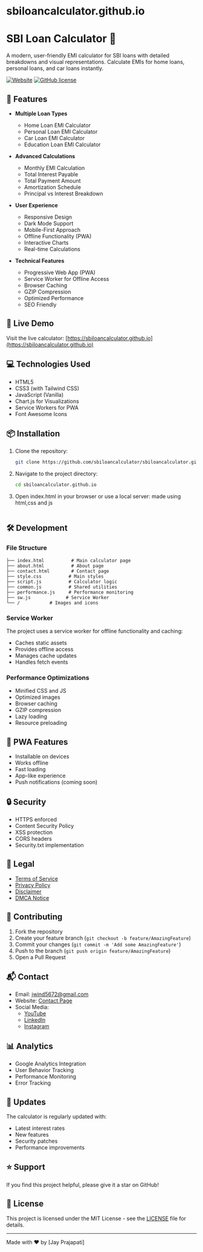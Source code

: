 # sbiloancalculator.github.io
# SBI Loan Calculator 🏦

A modern, user-friendly EMI calculator for SBI loans with detailed breakdowns and visual representations. Calculate EMIs for home loans, personal loans, and car loans instantly.

[![Website](https://img.shields.io/website?url=https%3A%2F%2Fsbiloancalculator.github.io)](https://sbiloancalculator.github.io)
[![GitHub license](https://img.shields.io/github/license/sbiloancalculator/sbiloancalculator.github.io)](https://github.com/sbiloancalculator/sbiloancalculator.github.io/blob/main/LICENSE)

## 🌟 Features

- **Multiple Loan Types**
  - Home Loan EMI Calculator
  - Personal Loan EMI Calculator
  - Car Loan EMI Calculator
  - Education Loan EMI Calculator

- **Advanced Calculations**
  - Monthly EMI Calculation
  - Total Interest Payable
  - Total Payment Amount
  - Amortization Schedule
  - Principal vs Interest Breakdown

- **User Experience**
  - Responsive Design
  - Dark Mode Support
  - Mobile-First Approach
  - Offline Functionality (PWA)
  - Interactive Charts
  - Real-time Calculations

- **Technical Features**
  - Progressive Web App (PWA)
  - Service Worker for Offline Access
  - Browser Caching
  - GZIP Compression
  - Optimized Performance
  - SEO Friendly

## 🚀 Live Demo

Visit the live calculator: [https://sbiloancalculator.github.io](https://sbiloancalculator.github.io)

## 💻 Technologies Used

- HTML5
- CSS3 (with Tailwind CSS)
- JavaScript (Vanilla)
- Chart.js for Visualizations
- Service Workers for PWA
- Font Awesome Icons

## 📦 Installation

1. Clone the repository:
   ```bash
   git clone https://github.com/sbiloancalculator/sbiloancalculator.github.io.git
   ```

2. Navigate to the project directory:
   ```bash
   cd sbiloancalculator.github.io
   ```

3. Open index.html in your browser or use a local server:
   made using html,css and js
   ```

## 🛠️ Development

### File Structure
```
├── index.html          # Main calculator page
├── about.html          # About page
├── contact.html        # Contact page
├── style.css          # Main styles
├── script.js          # Calculator logic
├── common.js          # Shared utilities
├── performance.js     # Performance monitoring
├── sw.js             # Service Worker
└── /           # Images and icons
```

### Service Worker
The project uses a service worker for offline functionality and caching:
- Caches static assets
- Provides offline access
- Manages cache updates
- Handles fetch events

### Performance Optimizations
- Minified CSS and JS
- Optimized images
- Browser caching
- GZIP compression
- Lazy loading
- Resource preloading

## 📱 PWA Features

- Installable on devices
- Works offline
- Fast loading
- App-like experience
- Push notifications (coming soon)

## 🔒 Security

- HTTPS enforced
- Content Security Policy
- XSS protection
- CORS headers
- Security.txt implementation

## 📄 Legal

- [Terms of Service](https://sbiloancalculator.github.io/terms.html)
- [Privacy Policy](https://sbiloancalculator.github.io/privacy.html)
- [Disclaimer](https://sbiloancalculator.github.io/disclaimer.html)
- [DMCA Notice](https://sbiloancalculator.github.io/dmca.html)

## 🤝 Contributing

1. Fork the repository
2. Create your feature branch (`git checkout -b feature/AmazingFeature`)
3. Commit your changes (`git commit -m 'Add some AmazingFeature'`)
4. Push to the branch (`git push origin feature/AmazingFeature`)
5. Open a Pull Request

## 📬 Contact

- Email: jwind5672@gmail.com
- Website: [Contact Page](https://sbiloancalculator.github.io/contact.html)
- Social Media:
  - [YouTube](https://www.youtube.com/@SBILoanCalculator-web)
  - [LinkedIn](https://www.linkedin.com/in/jayprajapati181120/)
  - [Instagram](https://www.instagram.com/prajapati_jay_1711/)

## 📊 Analytics

- Google Analytics Integration
- User Behavior Tracking
- Performance Monitoring
- Error Tracking

## 🔄 Updates

The calculator is regularly updated with:
- Latest interest rates
- New features
- Security patches
- Performance improvements

## ⭐ Support

If you find this project helpful, please give it a star on GitHub!

## 📝 License

This project is licensed under the MIT License - see the [LICENSE](LICENSE) file for details.

---
Made with ❤️ by [Jay Prajapati]
